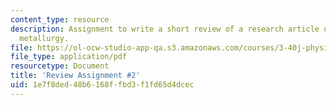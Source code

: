 ```yaml
---
content_type: resource
description: Assignment to write a short review of a research article on physical
  metallurgy.
file: https://ol-ocw-studio-app-qa.s3.amazonaws.com/courses/3-40j-physical-metallurgy-fall-2009/1e7f8ded48b6168ffbd3f1fd65d4dcec_MIT3_40JF09_ra2.pdf
file_type: application/pdf
resourcetype: Document
title: 'Review Assignment #2'
uid: 1e7f8ded-48b6-168f-fbd3-f1fd65d4dcec
---
```

